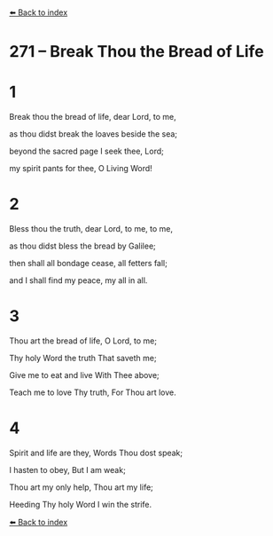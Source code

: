 [⬅️ Back to index](../README.md)

# 271 – Break Thou the Bread of Life





# 1

Break thou the bread of life, dear Lord, to me,

as thou didst break the loaves beside the sea;

beyond the sacred page I seek thee, Lord;

my spirit pants for thee, O Living Word!



# 2

Bless thou the truth, dear Lord, to me, to me,

as thou didst bless the bread by Galilee;

then shall all bondage cease, all fetters fall;

and I shall find my peace, my all in all.



# 3

Thou art the bread of life, O Lord, to me;

Thy holy Word the truth That saveth me;

Give me to eat and live With Thee above;

Teach me to love Thy truth, For Thou art love.



# 4

Spirit and life are they, Words Thou dost speak;

I hasten to obey, But I am weak;

Thou art my only help, Thou art my life;

Heeding Thy holy Word I win the strife.

[⬅️ Back to index](../README.md)
